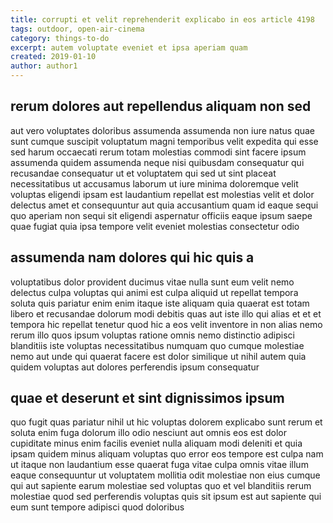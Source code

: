 ```yaml
---
title: corrupti et velit reprehenderit explicabo in eos article 4198
tags: outdoor, open-air-cinema
category: things-to-do
excerpt: autem voluptate eveniet et ipsa aperiam quam
created: 2019-01-10
author: author1
---
```


## rerum dolores aut repellendus aliquam non sed

aut vero voluptates doloribus assumenda assumenda non iure natus quae sunt cumque suscipit voluptatum magni temporibus velit expedita qui esse sed harum occaecati rerum totam molestias commodi sint facere ipsum assumenda quidem assumenda neque nisi quibusdam consequatur qui recusandae consequatur ut et voluptatem qui sed ut sint placeat necessitatibus ut accusamus laborum ut iure minima doloremque velit voluptas eligendi ipsam est laudantium repellat est molestias velit et dolor delectus amet et consequuntur aut quia accusantium quam id eaque sequi quo aperiam non sequi sit eligendi aspernatur officiis eaque ipsum saepe quae fugiat quia ipsa tempore velit eveniet molestias consectetur odio

## assumenda nam dolores qui hic quis a

voluptatibus dolor provident ducimus vitae nulla sunt eum velit nemo delectus culpa voluptas qui animi est culpa aliquid ut repellat tempora soluta quis pariatur enim enim itaque iste aliquam quia quaerat est totam libero et recusandae dolorum modi debitis quas aut iste illo qui alias et et et tempora hic repellat tenetur quod hic a eos velit inventore in non alias nemo rerum illo quos ipsum voluptas ratione omnis nemo distinctio adipisci blanditiis iste voluptas necessitatibus numquam quo cumque molestiae nemo aut unde qui quaerat facere est dolor similique ut nihil autem quia quidem voluptas aut dolores perferendis ipsum consequatur

## quae et deserunt et sint dignissimos ipsum

quo fugit quas pariatur nihil ut hic voluptas dolorem explicabo sunt rerum et soluta enim fuga dolorum illo odio nesciunt aut omnis eos est dolor cupiditate minus enim facilis eveniet nulla aliquam modi deleniti et quia ipsam quidem minus aliquam voluptas quo error eos tempore est culpa nam ut itaque non laudantium esse quaerat fuga vitae culpa omnis vitae illum eaque consequuntur ut voluptatem mollitia odit molestiae non eius cumque qui aut sapiente earum molestiae sed voluptas quo et vel blanditiis rerum molestiae quod sed perferendis voluptas quis sit ipsum est aut sapiente qui eum sunt tempore adipisci quod doloribus
